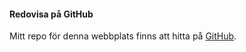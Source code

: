 #### Redovisa på GitHub

Mitt repo för denna webbplats finns att hitta på [GitHub](https://github.com/EbbaTjader/holy-guacamole).
